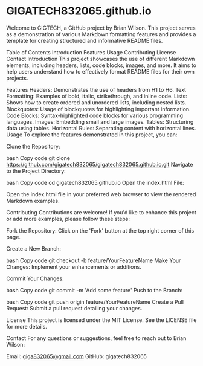 # GIGATECH832065.github.io

Welcome to GIGTECH, a GitHub project by Brian Wilson. This project serves as a demonstration of various Markdown formatting features and provides a template for creating structured and informative README files.

Table of Contents
Introduction
Features
Usage
Contributing
License
Contact
Introduction
This project showcases the use of different Markdown elements, including headers, lists, code blocks, images, and more. It aims to help users understand how to effectively format README files for their own projects.

Features
Headers: Demonstrates the use of headers from H1 to H6.
Text Formatting: Examples of bold, italic, strikethrough, and inline code.
Lists: Shows how to create ordered and unordered lists, including nested lists.
Blockquotes: Usage of blockquotes for highlighting important information.
Code Blocks: Syntax-highlighted code blocks for various programming languages.
Images: Embedding small and large images.
Tables: Structuring data using tables.
Horizontal Rules: Separating content with horizontal lines.
Usage
To explore the features demonstrated in this project, you can:

Clone the Repository:

bash
Copy code
git clone https://github.com/gigatech832065/gigatech832065.github.io.git
Navigate to the Project Directory:

bash
Copy code
cd gigatech832065.github.io
Open the index.html File:

Open the index.html file in your preferred web browser to view the rendered Markdown examples.

Contributing
Contributions are welcome! If you'd like to enhance this project or add more examples, please follow these steps:

Fork the Repository: Click on the 'Fork' button at the top right corner of this page.

Create a New Branch:

bash
Copy code
git checkout -b feature/YourFeatureName
Make Your Changes: Implement your enhancements or additions.

Commit Your Changes:

bash
Copy code
git commit -m 'Add some feature'
Push to the Branch:

bash
Copy code
git push origin feature/YourFeatureName
Create a Pull Request: Submit a pull request detailing your changes.

License
This project is licensed under the MIT License. See the LICENSE file for more details.

Contact
For any questions or suggestions, feel free to reach out to Brian Wilson:

Email: giga832065@gmail.com
GitHub: gigatech832065
